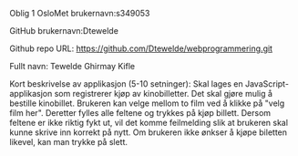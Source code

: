 Oblig 1
OsloMet brukernavn:s349053

GitHub brukernavn:Dtewelde

Github repo URL: https://github.com/Dtewelde/webprogrammering.git

Fullt navn: Tewelde Ghirmay Kifle

Kort beskrivelse av applikasjon (5-10 setninger):
Skal lages en JavaScript-applikasjon som registrerer kjøp av kinobilletter.
Det skal gjøre mulig å bestille kinobillet.
Brukeren kan velge mellom to film ved å klikke på "velg film her".
Deretter fylles alle feltene og trykkes på kjøp billett. 
Dersom feltene er ikke riktig fykt ut, vil det komme feilmelding 
slik at brukeren skal kunne skrive inn korrekt på nytt. 
Om brukeren ikke ønkser å kjøpe biletten likevel, kan man trykke på slett.